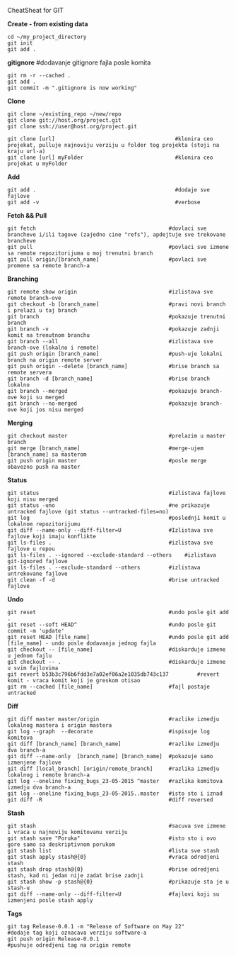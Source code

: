 CheatSheat for GIT

**Create - from existing data**

	cd ~/my_project_directory
	git init
	git add . 

**gitignore**											#dodavanje gitignore fajla posle komita

	git rm -r --cached .
	git add .
	git commit -m ".gitignore is now working"

**Clone**

	git clone ~/existing_repo ~/new/repo
	git clone git://host.org/project.git
	git clone ssh://user@host.org/project.git
	
	git clone [url]                                      #klonira ceo projekat, pulluje najnoviju verziju u folder tog projekta (stoji na kraju url-a)
	git clone [url] myFolder                             #klonira ceo projekat u myFolder
	
 	

**Add**

	git add .                                            #dodaje sve fajlove
 	git add -v 										     #verbose


**Fetch && Pull**

	git fetch                                          #dovlaci sve brancheve i/ili tagove (zajedno cine "refs"), apdejtuje sve trekovane brancheve
	git pull                                           #povlaci sve izmene sa remote repozitorijuma u moj trenutni branch
	git pull origin/[branch_name]                      #povlaci sve promene sa remote branch-a



**Branching**

	git remote show origin                             #izlistava sve remote branch-ove
	git checkout -b [branch_name]					   #pravi novi branch i prelazi u taj branch
	git branch                                         #pokazuje trenutni branch
	git branch -v                                      #pokazuje zadnji komit na trenutnom branchu     
	git branch --all                                   #izlistava sve branch-ove (lokalno i remote)
	git push origin [branch_name]                  	   #push-uje lokalni branch na origin remote server
	git push origin --delete [branch_name]    		   #brise branch sa remote servera
	git branch -d [branch_name]                        #brise branch lokalno
	git branch --merged                                #pokazuje branch-ove koji su merged
	git branch --no-merged                             #pokazuje branch-ove koji jos nisu merged

**Merging**

	git checkout master 							   #prelazim u master branch
	git merge [branch_name]                            #merge-ujem [branch_name] sa masterom
	git push origin master 							   #posle merge obavezno push na master



**Status**


	git status                                         #izlistava fajlove koji nisu merged
	git status -uno                                    #ne prikazuje untracked fajlove (git status --untracked-files=no)
	git log                                            #poslednji komit u lokalnom repozitorijumu
	git diff --name-only --diff-filter=U 			   #Izlistava sve fajlove koji imaju konflikte
	git ls-files . 									   #izlistava sve fajlove u repou
	git ls-files . --ignored --exclude-standard --others	#izlistava git-ignored fajlove
	git ls-files . --exclude-standard --others		   #izlistava untrekovane fajlove
	git clean -f -d                                    #brise untracked fajlove


**Undo**

	git reset										   #undo posle git add .
	git reset --soft HEAD^							   #undo posle git commit -m 'update'
	git reset HEAD [file_name]                         #undo posle git add [file_name] - undo posle dodavanja jednog fajla
	git checkout -- [file_name]                        #diskarduje izmene u jednom fajlu 
	git checkout -- . 								   #diskarduje izmene u svim fajlovima
	git revert b53b3c796b6fdd3e7a02ef06a2e1035db743c137         #revert komit - vraca komit koji je greskom otisao
	git rm --cached [file_name]						   #fajl postaje untracked	



**Diff**

	git diff master master/origin                      #razlike izmedju lokalnog mastera i origin mastera
	git log --graph  --decorate                        #ispisuje log komitova
	git diff [branch_name] [branch_name]               #razlike izmedju dva branch-a
	git diff --name-only  [branch_name] [branch_name]  #pokazuje samo izmenjene fajlove
	git diff [local_branch] [origin/remote_branch]     #razlika izmedju lokalnog i remote branch-a
	git log --oneline fixing_bugs_23-05-2015 ^master   #razlika komitova izmedju dva branch-a
	git log --oneline fixing_bugs_23-05-2015..master   #isto sto i iznad
	git diff -R                                        #diff reversed
    

**Stash**

	git stash                                          #sacuva sve izmene i vraca u najnoviju komitovanu verziju
	git stash save "Poruka"                            #isto sto i ovo gore samo sa deskriptivnom porukom
	git stash list                                     #lista sve stash 
	git stash apply stash@{0}                          #vraca odredjeni stash
	git stash drop stash@{0}                           #brise odredjeni stash, kad ni jedan nije zadat brise zadnji      
	git stash show -p stash@{0}						   #prikazuje sta je u stash-u
    git diff --name-only --diff-filter=U               #fajlovi koji su izmenjeni posle stash apply

**Tags**

	git tag Release-0.0.1 -m "Release of Software on May 22"                #dodaje tag koji oznacava verziju software-a
	git push origin Release-0.0.1                                           #pushuje odredjeni tag na origin remote





